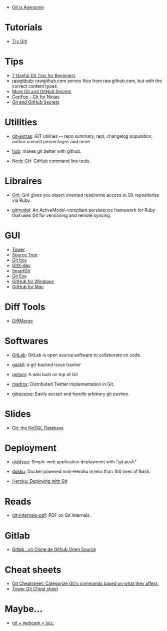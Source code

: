 
- [Git is Awesome](http://jeetworks.org/node/11)

# Tutorials

- [Try Git!](http://try.github.io/)


# Tips

- [7 Useful Git Tips for Beginners](http://sixrevisions.com/web-development/git-tips/)
- [rawgithub](https://github.com/rgrove/rawgithub):
rawgithub.com serves files from raw.github.com, but with the correct content types.
- [More Git and GitHub Secrets](https://speakerdeck.com/holman/more-git-and-github-secrets)
- [ConFoo - Git for Ninjas](https://speakerdeck.com/benstraub/confoo-git-for-ninjas)
- [Git and GitHub Secrets](https://speakerdeck.com/holman/git-and-github-secrets)


# Utilities

- [git-extras](https://github.com/visionmedia/git-extras):
GIT utilities -- repo summary, repl, changelog population, author commit percentages and more

- [hub](http://hub.github.com/):
makes git better with github.

- [Node GH](http://nodegh.io/):
GitHub command line tools


# Libraires

- [Grit](https://github.com/mojombo/grit):
Grit gives you object oriented read/write access to Git repositories via Ruby.

- [gitmodel](https://github.com/pauldowman/gitmodel):
An ActiveModel-compliant persistence framework for Ruby that uses Git for versioning and remote syncing.


# GUI

- [Tower](http://www.git-tower.com/)
- [Source Tree](http://www.sourcetreeapp.com/)
- [Git box](http://gitboxapp.com/)
- [GitX-dev](http://rowanj.github.io/gitx/)
- [SmartGit](http://www.syntevo.com/smartgithg/)
- [Git Eye](http://www.collab.net/giteyeapp)
- [GitHub for Windows](http://windows.github.com/‎)
- [GitHub for Mac](http://mac.github.com/‎)


# Diff Tools

- [DiffMerge](http://www.sourcegear.com/diffmerge/)


# Softwares

- [GitLab](http://gitlab.org/):
GitLab is open source software to collaborate on code. 

- [gaskit](https://github.com/bkeepers/gaskit):
a git-backed issue tracker

- [gollum](https://github.com/gollum/gollum):
A wiki built on top of Git

- [madrox](https://github.com/technoweenie/madrox):
Distributed Twitter implementation in Git.

- [gitreceive](https://github.com/progrium/gitreceive):
Easily accept and handle arbitrary git pushes.


# Slides

- [Git: the NoSQL Database](https://speakerdeck.com/bkeepers/git-the-nosql-database)


# Deployment

- [giddyup](https://github.com/mpalmer/giddyup):
Simple web application deployment with "git push"

- [dokku](https://github.com/progrium/dokku):
Docker powered mini-Heroku in less than 100 lines of Bash.

- [Heroku: Deploying with Git](https://devcenter.heroku.com/articles/git)


# Reads

- [git-internals-pdf](https://github.com/pluralsight/git-internals-pdf):
PDF on Git Internals.


# Gitlab

- [Gitlab : un Clone de Github Open Source](http://www.blogduwebdesign.com/git-presentation/decouvrez-gitlab-un-clone-de-github-open-source/821)


# Cheat sheets

- [Git Cheatsheet: Categorize Git's commands based on what they affect.](http://www.ndpsoftware.com/git-cheatsheet.html)
- [Tower Git Cheat sheet](http://www.git-tower.com/blog/git-cheat-sheet-detail/)


# Maybe...

- [git + webcam = lulz.](http://mroth.github.io/lolcommits/)


